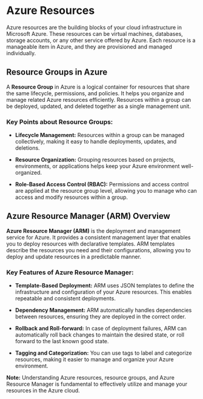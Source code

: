 # Azure Resources    
   
Azure resources are the building blocks of your cloud infrastructure in Microsoft Azure. These resources can be virtual machines, databases, storage accounts, or any other service offered by Azure. Each resource is a manageable item in Azure, and they are provisioned and managed individually.

## Resource Groups in Azure

A **Resource Group** in Azure is a logical container for resources that share the same lifecycle, permissions, and policies. It helps you organize and manage related Azure resources efficiently. Resources within a group can be deployed, updated, and deleted together as a single management unit.

### Key Points about Resource Groups:

- **Lifecycle Management:** Resources within a group can be managed collectively, making it easy to handle deployments, updates, and deletions.

- **Resource Organization:** Grouping resources based on projects, environments, or applications helps keep your Azure environment well-organized.

- **Role-Based Access Control (RBAC):** Permissions and access control are applied at the resource group level, allowing you to manage who can access and modify resources within a group.

## Azure Resource Manager (ARM) Overview

**Azure Resource Manager (ARM)** is the deployment and management service for Azure. It provides a consistent management layer that enables you to deploy resources with declarative templates. ARM templates describe the resources you need and their configurations, allowing you to deploy and update resources in a predictable manner.

### Key Features of Azure Resource Manager:

- **Template-Based Deployment:** ARM uses JSON templates to define the infrastructure and configuration of your Azure resources. This enables repeatable and consistent deployments.

- **Dependency Management:** ARM automatically handles dependencies between resources, ensuring they are deployed in the correct order.

- **Rollback and Roll-forward:** In case of deployment failures, ARM can automatically roll back changes to maintain the desired state, or roll forward to the last known good state.

- **Tagging and Categorization:** You can use tags to label and categorize resources, making it easier to manage and organize your Azure environment.

**Note:** Understanding Azure resources, resource groups, and Azure Resource Manager is fundamental to effectively utilize and manage your resources in the Azure cloud.